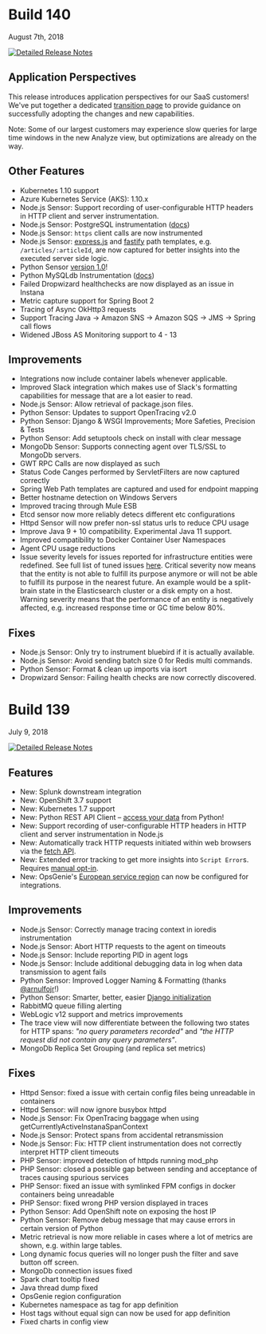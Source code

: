 # Build 140

August 7th, 2018

[![Detailed Release Notes](https://img.shields.io/badge/detailed%20release%20notes-140-brightgreen.svg)](https://docs.instana.io/releases/notes/build_140/)

## Application Perspectives

This release introduces application perspectives for our SaaS customers! We've put together a dedicated [transition page](https://docs.instana.io/how_to/transition_to_application_perspectives) to provide guidance on successfully adopting the changes and new capabilities.

Note: Some of our largest customers may experience slow queries for large time windows in the new Analyze view, but optimizations are already on the way.

## Other Features
 - Kubernetes 1.10 support
 - Azure Kubernetes Service (AKS): 1.10.x
 - Node.js Sensor: Support recording of user-configurable HTTP headers in HTTP client and server instrumentation.
 - Node.js Sensor: PostgreSQL instrumentation ([docs](https://docs.instana.io/ecosystem/node-js/#supported-versions))
 - Node.js Sensor: `https` client calls are now instrumented
 - Node.js Sensor: [express.js](http://expressjs.com) and [fastify](https://fastify.io) path templates, e.g. `/articles/:articleId`, are now captured for better insights into the executed server side logic.
 - Python Sensor [version 1.0](https://github.com/instana/python-sensor/releases)!
 - Python MySQLdb Instrumentation ([docs](https://docs.instana.io/ecosystem/python/#supported-versions))
 - Failed Dropwizard healthchecks are now displayed as an issue in Instana
 - Metric capture support for Spring Boot 2
 - Tracing of Async OkHttp3 requests
 - Support Tracing Java -> Amazon SNS -> Amazon SQS -> JMS -> Spring call flows
 - Widened JBoss AS Monitoring support to 4 - 13

## Improvements
 - Integrations now include container labels whenever applicable.
 - Improved Slack integration which makes use of Slack's formatting capabilities for message that are a lot easier to read.
 - Node.js Sensor: Allow retrieval of package.json files.
 - Python Sensor: Updates to support OpenTracing v2.0
 - Python Sensor: Django & WSGI Improvements; More Safeties, Precision & Tests
 - Python Sensor: Add setuptools check on install with clear message
 - MongoDb Sensor: Supports connecting agent over TLS/SSL to MongoDb servers.
 - GWT RPC Calls are now displayed as such
 - Status Code Canges performed by ServletFilters are now captured correctly
 - Spring Web Path templates are captured and used for endpoint mapping
 - Better hostname detection on Windows Servers
 - Improved tracing through Mule ESB
 - Etcd sensor now more reliably detecs different etc configurations
 - Httpd Sensor will now prefer non-ssl status urls to reduce CPU usage
 - Improve Java 9 + 10 compatibility. Experimental Java 11 support.
 - Improved compatibility to Docker Container User Namespaces
 - Agent CPU usage reductions
 - Issue severity levels for issues reported for infrastructure entities were redefined. See full list of tuned issues [here](https://docs.instana.io/releases/notes/data_140/).
 Critical severity now means that the entity is not able to fulfill its purpose anymore or will not be able to fulfill its purpose in the nearest future. An example would be a split-brain state in the Elasticsearch cluster or a disk empty on a host. 
 Warning severity means that the performance of an entity is negatively affected, e.g. increased response time or GC time below 80%.

## Fixes
 - Node.js Sensor: Only try to instrument bluebird if it is actually available.
 - Node.js Sensor: Avoid sending batch size 0 for Redis multi commands.
 - Python Sensor: Format & clean up imports via isort
 - Dropwizard Sensor: Failing health checks are now correctly discovered.

# Build 139

July 9, 2018

[![Detailed Release Notes](https://img.shields.io/badge/detailed%20release%20notes-139-brightgreen.svg)](https://docs.instana.io/releases/notes/build_139/)

## Features
 - New: Splunk downstream integration
 - New: OpenShift 3.7 support
 - New: Kubernetes 1.7 support
 - New: Python REST API Client – [access your data](https://github.com/instana/python-sensor/pull/52) from Python!
 - New: Support recording of user-configurable HTTP headers in HTTP client and server instrumentation in Node.js
 - New: Automatically track HTTP requests initiated within web browsers via the [fetch API](https://fetch.spec.whatwg.org/).
 - New: Extended error tracking to get more insights into `Script Error`s. Requires [manual opt-in](/products/website_monitoring/api#insights-into-script-errors).
 - New: OpsGenie's [European service region](https://docs.opsgenie.com/docs/european-service-region) can now be configured for integrations.

## Improvements
 - Node.js Sensor: Correctly manage tracing context in ioredis instrumentation
 - Node.js Sensor: Abort HTTP requests to the agent on timeouts
 - Node.js Sensor: Include reporting PID in agent logs
 - Node.js Sensor: Include additional debugging data in log when data transmission to agent fails
 - Python Sensor: Improved Logger Naming & Formatting (thanks [@arnulfojr](https://github.com/instana/python-sensor/pull/82)!)
 - Python Sensor: Smarter, better, easier [Django initialization](https://github.com/instana/python-sensor/releases/tag/0.9.0)
 - RabbitMQ queue filling alerting
 - WebLogic v12 support and metrics improvements
 - The trace view will now differentiate between the following two states for HTTP spans: *"no query parameters recorded"* and *"the HTTP request did not contain any query parameters"*.
 - MongoDb Replica Set Grouping (and replica set metrics)

## Fixes
 - Httpd Sensor: fixed a issue with certain config files being unreadable in containers
 - Httpd Sensor: will now ignore busybox httpd
 - Node.js Sensor: Fix OpenTracing baggage when using getCurrentlyActiveInstanaSpanContext
 - Node.js Sensor: Protect spans from accidental retransmission
 - Node.js Sensor: Fix: HTTP client instrumentation does not correctly interpret HTTP client timeouts
 - PHP Sensor: improved detection of httpds running mod_php
 - PHP Sensor: closed a possible gap between sending and acceptance of traces causing spurious services
 - PHP Sensor: fixed an issue with symlinked FPM configs in docker containers being unreadable
 - PHP Sensor: fixed wrong PHP version displayed in traces
 - Python Sensor: Add OpenShift note on exposing the host IP
 - Python Sensor: Remove debug message that may cause errors in certain version of Python
 - Metric retrieval is now more reliable in cases where a lot of metrics are shown, e.g. within large tables.
 - Long dynamic focus queries will no longer push the filter and save button off screen.
 - MongoDb connection issues fixed
 - Spark chart tooltip fixed
 - Java thread dump fixed
 - OpsGenie region configuration
 - Kubernetes namespace as tag for app definition
 - Host tags without equal sign can now be used for app definition
 - Fixed charts in config view
